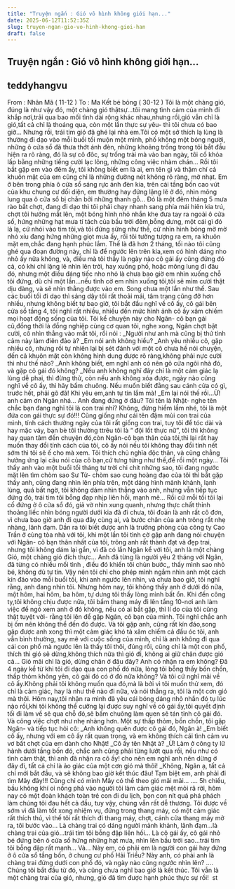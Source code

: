 ```yaml
---
title: "Truyện ngắn : Gió vô hình không giới hạn..."
date: 2025-06-12T11:52:35Z
slug: truyen-ngan-gio-vo-hinh-khong-gioi-han
draft: false
---
```


## Truyện ngắn : Gió vô hình không giới hạn...

## teddyhangvu

From : Nhân Mã ( 11-12 )
To : Ma Kết bé bỏng ( 30-12 )​
Tôi là một chàng gió, đúng là như vậy đó, một chàng gió thậtsự…tôi mang tình cảm của mình đi khắp nơi,trải qua bao mối tình dài rộng khác nhau,nhưng rồi,gió vẫn chỉ là gió,tất cả chỉ là thoáng qua, còn một lần thực sự yêu- thì tôi chưa có bao giờ…
Nhưng rồi, trái tim gió đã ghé lại nhà em.​
Tôi có một sở thích lạ lùng là thường đi dạo vào mỗi buồi tối muộn một mình, phố không một bóng người, những ô cửa sổ đã thưa thớt ánh đèn, những khoảng trống trong tôi bắt đầu hiện ra rõ ràng, đó là sự cô đôc, sự trống trải mà vào ban ngày, tôi cố khỏa lấp bằng những tiếng cười lạc lõng, những công việc nhàm chán… Rồi tôi bắt gặp em vào đêm ấy, tôi không biết em là ai, em tên gì và thậm chí cả khuôn mặt của em cũng chỉ là những đường nét không rõ ràng, mờ nhạt. Em ở bên trong phía ô cửa sổ sáng rực ánh đèn kia, trên cái tầng bốn cao vút của khu chung cư đối diện, em thường hay đứng lặng lẽ ở đó, nhìn mông lung qua ô cửa sổ bị chắn bởi những thanh gỗ…​
Đó là một đêm tháng 5 mưa rào bất chợt, đang đi dạo thì tôi phải chạy nhanh sang phía mái hiên kia trú, chợt tôi hướng mắt lên, một bóng hình nhỏ nhắn khe đưa tay ra ngoài ô cửa sổ, hứng những hạt mưa tí tách của bầu trời đêm,bỗng dưng, một cái gì đó là lạ, cứ nhói vào tim tôi,và tôi đứng sững như thế, cứ nhìn hình bóng mờ mờ nhỏ xíu đang hứng những giọt mưa ấy, rồi tôi tưởng tượng ra em, ra khuôn mặt em,chắc đang hạnh phúc lắm.​
Thế là đã hơn 2 tháng, tối nào tôi cũng ghé qua đoạn đường này, chỉ là để ngước lên trên kia,xem có hình dáng nho nhỏ ấy nữa không, và, điều mà tôi thấy là ngày nào cô gái ấy cũng đứng đó cả, có khi chỉ lặng lẽ nhìn lên trời, hay xuống phố, hoặc mông lung đi đâu đó, nhưng một điều đáng tiếc nho nhỏ là chưa bao giờ em nhìn xuống chỗ tôi đứng, dù chỉ một lần…nếu tình cờ em nhìn xuống tôi,tôi sẽ mỉm cười thật dịu dàng, và sẽ nhìn thẳng được vào em. Song chưa một lần như thế.​
Sau các buổi tối đi dạo thì sáng dậy tôi rất thoải mái, tâm trạng cũng đỡ hơn nhiều, nhưng không biết tự bao giờ, tôi bắt đầu nghĩ về cô ấy, cô gái bên cửa sổ tầng 4, tôi nghĩ rất nhiều, nhiều đến mức hình ảnh cô ấy xâm chiếm mọi hoạt động sống của tôi. Tôi kể chuyện này cho Ngân- cô bạn gái cũ,đồng thời là đồng nghiệp cùng cơ quan tôi, nghe xong, Ngân chợt bật cười, cô nhìn thẳng vào mắt tôi, rồi nói :​
_Người như anh mà cũng bị thứ tình cảm này làm điên đảo à?
_Em nói anh không hiểu?
_Anh yêu nhiều cô, gặp nhiều cô, nhưng rồi tự nhiên lại bị sét đánh với một cô chưa hề nói chuyện, đến cả khuôn mặt còn không hình dung được rõ ràng,không phải nực cười thì như thế nào?
_Anh không biết, em nghĩ anh có nên gõ cửa ngôi nhà đó, và gặp cô gái đó không?
_Nếu anh không nghĩ đây chỉ là một cảm giác lạ lùng dễ phai, thì đừng thử, còn nếu anh không xóa được, ngày nào cũng nghĩ về cô ấy, thì hãy bấm chuông. Nếu muốn biết đằng sau cánh cửa có gì, trước hết, phải gõ đã! Khi yêu em,anh tự tin lắm mà!
_Em lại nói thế rồi…Ừ! anh cám ơn Ngân nhá…​
Anh đang đứng ở đâu?
Tôi tên là Nhật- nghe tên chắc bạn đang nghĩ tôi là con trai nhỉ? Không, đừng hiểm lầm nhé, tôi là một đứa con gái thực sự đó!!! Cũng giống như cái tên đậm mùi con trai của mình, tính cách thường ngày của tôi rất giống con trai, tuy tôi để tóc dài và hay mặc váy, bạn bè tôi thường ttrêu tôi là “ đội lốt thực nữ”, tôi thì không hay quan tâm đến chuyện đó,còn Ngân-cô bạn thân của tôi,thì lại rất hay muốn thay đổi tính cách của tôi, cô ấy nói nếu tôi không
thay đổi tính nết sớm thì tôi sẽ ế cho mà xem. Tôi thích chủ nghĩa độc thân, và cũng chẳng hưởng ứng lại câu nói của cô bạn,cứ tưng tửng như thế,để rồi một ngày…​
Tôi thấy anh vào một buổi tối tháng tư trời chi chit những sao, tôi đang ngước mặt lên tìm chòm sao Sư Tử- chòm sao cung hoàng đạo của tôi thì bắt gặp thấy anh, cũng đang nhìn lên phía trên, một dáng hình mảnh khảnh, lạnh lùng, quá bất ngờ, tôi không dám nhìn thẳng vào anh, nhưng vẫn tiếp tục đứng đó, trái tim tôi bỗng đạp nhịp liên hồi, mạnh mẽ…​
Rồi cứ mỗi tối tôi lại cố đứng ở ô cửa sổ đó, giả vờ nhìn xung quanh, nhưng thực chất thỉnh thoảng liếc nhìn bóng người dưới kia đã đi chưa, tôi đoán là anh rất cô đơn, vì chưa bao giờ anh đi qua đây cùng ai, và bước chân của anh trông rất nhẹ nhàng, lãnh đạm.​
Dần ra tôi biết được anh là trưởng phòng của công ty Cao Trần ở cùng tòa nhà với tôi, khi một lần tôi tình cờ gặp anh đang nói chuyện với Ngân- cô bạn thân nhất của tôi, trông anh rất thành đạt và đẹp trai, nhưng tôi không dám lại gần, vì đã có lần Ngân kể với tôi, anh là một chàng Gió, một chàng gió đích thực… Anh đã từng là người yêu 2 tháng với Ngân, đã từng có nhiều mối tình , điều đó khiến tôi chùn bước,, thấy mình sao nhỏ bé, không đủ tự tin. Vậy nên tôi chỉ cho phép mình ngắm nhìn anh một cách kín đáo vào mỗi buổi tối, khi anh ngước lên nhìn, và chưa bao giờ, tôi nghĩ rằng, anh đang nhìn tôi. Nhưng hôm nay, tôi không thấy anh ở dưới đó nữa, một hôm, hai hôm, ba hôm, tự dưng tôi thấy lòng mình bất ổn. Khi đến công ty,tôi không chịu được nữa, tôi bấm thang máy đi lên tầng 10-nơi anh làm việc để ngó xem anh ở đó không, nếu có ai bắt gặp, thì lí do của tôi cũng thật tuyệt vời- rằng tôi lên để gặp Ngân, cô bạn của mình. Tôi nghĩ chắc anh bị ốm nên không thể đến đó được. Và tôi gặp anh, cũng rất kín đáo,song gặp được anh xong thì một cảm giác khó tả xâm chiếm cả đầu óc tôi, anh vẫn bình thường, say mê với cuộc sống của mình, chỉ là anh không đi qua cái con phố mà ngước lên là thấy tôi thôi, đúng rồi, cũng chỉ là một con phố, thích thì gió sẽ dừng,không thích nữa thì gió đi, không ai giữ chân được gió cả…
Gió mãi chỉ là gió, dừng chân ở đâu đây?​
Anh có nhận ra em không?
Đã 4 ngày kể từ khi tôi đi dạo qua con phố đó nữa, lòng tôi bỗng thấy bồn chồn, thấp thỏm không yên, cô gái đó có ở đó nữa không? Và tôi cứ nghĩ mãi về cô ấy.Không phải tôi không muốn qua đó,mà là bởi vì tôi muốn thử xem, đó chỉ là cảm giác, hay là như thế nào đi nữa, và nói thẳng ra, tôi là một cơn gió mà thôi.​
Hôm nay,tôi nhận ra mình đã yêu cái bóng dáng nhỏ nhắn đó tụ lúc nào rồi,khi tôi không thể cưỡng lại được suy nghĩ về cô gái ấy,tôi quyết định tối đi làm về sẽ qua chỗ đó,sẽ bấm chuông làm quen sẽ tán tỉnh cô gái đó. Và công việc chợt như nhẹ nhàng hơn. Một sự thấp thỏm, bồn chồn, tôi gặp Ngân- và tiếp tục hỏi cô:​
_Anh không quên được cô gái đó, Ngân à!
_Em biết cô ấy, nhưng với em cô ấy rất quan trọng, và em không thích cái tình cảm vu vơ bất chợt của em dành cho Nhật!
_Cô ấy tên Nhật à?
_Ừ! Làm ở công ty lữ hành dưới tầng bốn đó, chắc anh cũng phải
từng lướt qua rồi, nếu như có tình cảm thật, thì anh đã nhận ra cô ấy! cho nên em nghĩ anh nên dừng ở đây đi, tất cả chỉ là ảo giác của một cơn gió mà thôi!
_Không, Ngân ạ, tất cả chỉ mới bắt đầu, và sẽ không bao giờ kết thúc đâu! Tạm biệt em, anh phải đi tìm Mây đây!!!
Cũng chỉ có mình Mây có thể theo gió mãi mãi…​
….​
5h chiều, bầu không khí oi nồng phả vào người tôi làm cảm giác mệt mỏi rã rời, hôm nay có một đoàn khách toàn trẻ con đi du lịch, bọn con nít quá phá phách làm chúng tôi đau hết cả đầu, tuy vậy, chúng vẫn rất dễ thương. Tôi được về sớm vì đã làm tốt xong nhiệm vụ, đứng trong thang máy, có một cảm giác rất thích thú, vì thế tôi rất thích đi thang máy, chợt, cánh cửa thang máy mở ra, tôi bước vào…
Là chàng trai có dáng người mảnh khảnh, lãnh đạm…là chàng trai của gió…trái tim tôi bỗng đập liên hồi…
Là cô gái ấy, cô gái nhỏ bé đứng bên ô cửa sổ hứng những hạt mưa, nhìn lên bầu trời sao…trái tim tôi bỗng đập rất mạnh…
Và…
Này em, có phải em là người con gái hay đứng ở ô cửa sổ tầng bốn, ở chung cư phố Hải Triều?
Này anh, có phải anh là chàng trai đứng dưới con phố đó, và ngày nào cũng ngước nhìn lên?
….
Chúng tôi bắt đầu từ đó, và cũng chưa nghĩ bao giờ là kết thúc.
Tôi vẫn là một chàng trai của gió, nhưng, gió đã tìm được hạnh
phúc thực sự rồi! ​
st

​